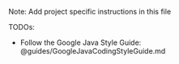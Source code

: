 Note: Add project specific instructions in this file

TODOs:
- Follow the Google Java Style Guide: @guides/GoogleJavaCodingStyleGuide.md


